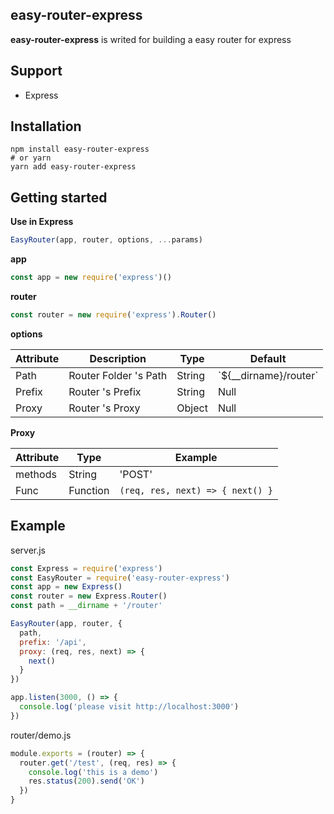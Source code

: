 ## easy-router-express

**easy-router-express** is writed for building a easy router for express

## Support

- Express

## Installation

```terminal
npm install easy-router-express
# or yarn
yarn add easy-router-express
```

## Getting started

**Use in Express**

```javascript
EasyRouter(app, router, options, ...params)
```

**app**

```javascript
const app = new require('express')()
```

**router**

```javascript
const router = new require('express').Router()
```

**options**

| Attribute | Description           | Type   | Default                 |
| --------- | --------------------- | ------ | ----------------------- |
| Path      | Router Folder 's Path | String | \`${__dirname}/router\` |
| Prefix    | Router 's Prefix      | String | Null                    |
| Proxy     | Router 's Proxy       | Object | Null                    |

**Proxy**

| Attribute | Type     | Example                          |
| --------- | -------- | -------------------------------- |
| methods   | String   | 'POST'                           |
| Func      | Function | `(req, res, next) => { next() }` |

## Example

server.js

```javascript
const Express = require('express')
const EasyRouter = require('easy-router-express')
const app = new Express()
const router = new Express.Router()
const path = __dirname + '/router'

EasyRouter(app, router, {
  path,
  prefix: '/api',
  proxy: (req, res, next) => {
    next()
  }
})

app.listen(3000, () => {
  console.log('please visit http://localhost:3000')
})
```

router/demo.js

```Javascript
module.exports = (router) => {
  router.get('/test', (req, res) => {
    console.log('this is a demo')
    res.status(200).send('OK')
  })
}
```

